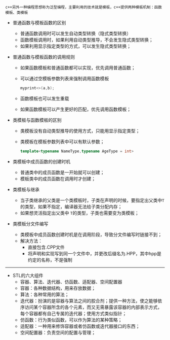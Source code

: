 `c++另外一种编程思想称为泛型编程，主要利用的技术就是模板，c++提供两种模板机制：函数模板、类模板`

- 普通函数与模板函数的区别

  - 普通函数调用时可以发生自动类型转换（隐式类型转换）
  - 函数模板调用时，如果利用自动类型推导，不会发生隐式类型转换；
  - 如果利用显示指定类型的方式，可以发生隐式类型转换；

- 普通函数与模板函数的调用规则

  - 如果函数模板和普通函数都可以实现，优先调用普通函数；

  - 可以通过空模板参数列表来强制调用函数模板

    ```c++
    myprint<>(a,b);
    ```

  - 函数模板也可以发生重载

  - 如果函数模板可以产生更好的匹配，优先调用函数模板；

- 类模板与函数模板的区别

  - 类模板没有自动类型推导的使用方式，只能用显示指定类型；

  - 类模板在模板参数列表中可以有默认参数；

    ```c++
    template<typename NameType,typename AgeType = int>
    ```

- 类模板中成员函数的创建时机

  - 普通类中的成员函数是一开始就可以创建；
  - 模板类中的成员函数在调用时才创建；

- 类模板与继承

  - 当子类继承的父类是一个类模板时，子类在声明的时候，要指定出父类中`T`的类型，如果不指定，编译器无法给子类分配内存；
  - 如果想灵活指定出父类中 `T`的类型，子类也需要变为类模板；

- 类模板分文件编写

  - 类模板中成员函数创建时机是在调用阶段，导致分文件编写时链接不到；
  - 解决方法：
    - 直接包含.CPP文件
    - 将声明和实现写到同一个文件中，并更改后缀名为.HPP，其中hpp是约定的名称，不是强制

---

- STL的六大组件
  - 容器、算法、迭代器、仿函数、适配器、空间配置器
  - 容器：各种数据结构，用来存放数据；
  - 算法：各种常用的算法；
  - 迭代器：扮演的是容器与算法之间的胶合剂；提供一种方法，使之能够依序访问某个容器所含的各个元素，而又无需暴露该容器的内部表示方式，每个容器都有自己专属的迭代器；使用方式类似指针；
  - 仿函数：行为类似函数，可以作为算法的某种策略；
  - 适配器：一种用来修饰容器或者仿函数或迭代器接口的东西；
  - 空间配置器：负责空间的配置与管理；

